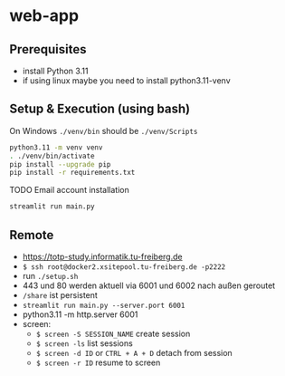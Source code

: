 # web-app

## Prerequisites
- install Python 3.11
- if using linux maybe you need to install python3.11-venv

## Setup & Execution (using bash)

On Windows `./venv/bin` should be `./venv/Scripts`

```bash
python3.11 -m venv venv
. ./venv/bin/activate
pip install --upgrade pip
pip install -r requirements.txt
```

TODO Email account installation


```bash
streamlit run main.py
```

## Remote
-  https://totp-study.informatik.tu-freiberg.de
- `$ ssh root@docker2.xsitepool.tu-freiberg.de -p2222`
- run `./setup.sh`
- 443 und 80 werden aktuell via 6001 und 6002 nach außen geroutet
- `/share` ist persistent
- `streamlit run main.py --server.port 6001`
- python3.11 -m http.server 6001
- screen:
    - `$ screen -S SESSION_NAME` create session
    - `$ screen -ls` list sessions
    - `$ screen -d ID` or `CTRL + A + D` detach from session
    - `$ screen -r ID` resume to screen